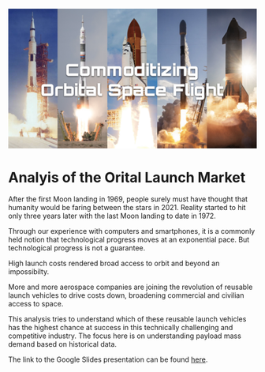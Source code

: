 ![](./img/header.png)

# Analyis of the Orital Launch Market
After the first Moon landing in 1969, people surely must have thought that humanity would be faring between the stars in 2021. Reality started to hit only three years later with the last Moon landing to date in 1972. 

Through our experience with computers and smartphones, it is a commonly held notion that technological progress moves at an exponential pace. But technological progress is not a guarantee.

High launch costs rendered broad access to orbit and beyond an impossibilty. 

More and more aerospace companies are joining the revolution of reusable launch vehicles to drive costs down, broadening commercial and civilian access to space.

This analysis tries to understand which of these reusable launch vehicles has the highest chance at success in this technically challenging and competitive industry. The focus here is on understanding payload mass demand based on historical data.

The link to the Google Slides presentation can be found [here](https://docs.google.com/presentation/d/17ntB3DWAQ2phthTD7lwG6r-HAn0Chs6MlOeARfAtu4c/edit?usp=sharing).
